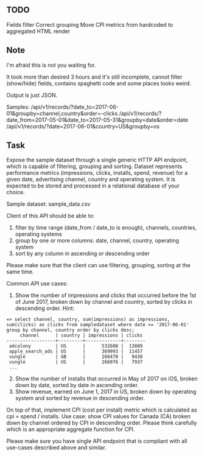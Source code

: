 ## TODO

Fields filter
Correct grouping
Move CPI metrics from hardcoded to aggregated
HTML render

## Note

I'm afraid this is not you waiting for. 

It took more than desired 3 hours and it's still incomplete, cannot filter (show/hide) fields, contains spaghetti code and some places looks weird.

Output is just JSON.

Samples:
/api/v1/records/?date_to=2017-06-01&groupby=channel,country&order=-clicks
/api/v1/records/?date_from=2017-05-01&date_to=2017-05-31&groupby=date&order=date
/api/v1/records/?date=2017-06-01&country=US&groupby=os


## Task

Expose the sample dataset through a single generic HTTP API endpoint, which is capable of filtering, grouping and sorting. Dataset represents performance metrics (impressions, clicks, installs, spend, revenue) for a given date, advertising channel, country and operating system. It is expected to be stored and processed in a relational database of your choice.

Sample dataset: sample_data.csv

Client of this API should be able to:
1) filter by time range (date_from / date_to is enough), channels, countries, operating systems
2) group by one or more columns: date, channel, country, operating system
2) sort by any column in ascending or descending order

Please make sure that the client can use filtering, grouping, sorting at the same time. 

Common API use cases:
1) Show the number of impressions and clicks that occurred before the 1st of June 2017, broken down by channel and country, sorted by clicks in descending order. Hint:
```
=> select channel, country, sum(impressions) as impressions, sum(clicks) as clicks from sampledataset where date <= '2017-06-01' group by channel, country order by clicks desc;
     channel      | country | impressions | clicks 
------------------+---------+-------------+--------
 adcolony         | US      |      532608 |  13089
 apple_search_ads | US      |      369993 |  11457
 vungle           | GB      |      266470 |   9430
 vungle           | US      |      266976 |   7937
 ...
```
2) Show the number of installs that occurred in May of 2017 on iOS, broken down by date, sorted by date in ascending order.
3) Show revenue, earned on June 1, 2017 in US, broken down by operating system and sorted by revenue in descending order.

On top of that, implement CPI (cost per install) metric which is calculated as cpi = spend / installs. Use case: show CPI values for Canada (CA) broken down by channel ordered by CPI in descending order. Please think carefully which is an appropriate aggregate function for CPI.

Please make sure you have single API endpoint that is compliant with all use-cases described above and similar.

